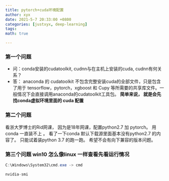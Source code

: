 ```yaml
---
title: pytorch+cuda环境配置
author: xyx
date: 2021-5-7 20:33:00 +0800
categories: [justxyx, deep-learning]
tags: 
math: true

---
```



### 第一个问题 
- 问：conda安装的cudatoolkit, cudnn与在主机上安装的cuda, cudnn有何关系？
- 答： anaconda 的 cudatoolkit 不包含完整安装cuda的全部文件，只是包含了用于 tensorflow，pytorch，xgboost 和 Cupy 等所需要的共享库文件。一般情况下会直接调用anaconda的cudatoolkit工具包。
**简单来说， 就是会先找conda虚拟环境里面的 cuda 配置** 

### 第二个问题 
 看浙大罗博士的Rid网课， 因为是18年网课，配置python2.7 加 pytorch。  用conda 一直装不上 。  看了一下conda 默认下载源里面基本没有python2.7 的内容了。 只能试着装python 3.7 的跑一跑。 希望不会有向下兼容的版本问题。

 ### 第三个问题 win10 怎么像linux 一样查看先看运行情况
 ~~~java
 C:\Windows\System32\cmd.exe -> cmd 

 nvidia-smi
~~~